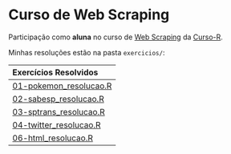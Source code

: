 
<!-- README.md is generated from README.Rmd. Please edit that file -->

# Curso de Web Scraping

Participação como **aluna** no curso de [Web
Scraping](https://curso-r.github.io/202011-web-scraping/) da
[Curso-R](https://www.curso-r.com/).

Minhas resoluções estão na pasta `exercicios/`:

| Exercícios Resolvidos                                                                                                        |
| :--------------------------------------------------------------------------------------------------------------------------- |
| [01-pokemon\_resolucao.R](https://github.com/beatrizmilz/web_scraping_Curso-R/blob/master/exercicios/01-pokemon_resolucao.R) |
| [02-sabesp\_resolucao.R](https://github.com/beatrizmilz/web_scraping_Curso-R/blob/master/exercicios/02-sabesp_resolucao.R)   |
| [03-sptrans\_resolucao.R](https://github.com/beatrizmilz/web_scraping_Curso-R/blob/master/exercicios/03-sptrans_resolucao.R) |
| [04-twitter\_resolucao.R](https://github.com/beatrizmilz/web_scraping_Curso-R/blob/master/exercicios/04-twitter_resolucao.R) |
| [06-html\_resolucao.R](https://github.com/beatrizmilz/web_scraping_Curso-R/blob/master/exercicios/06-html_resolucao.R)       |

